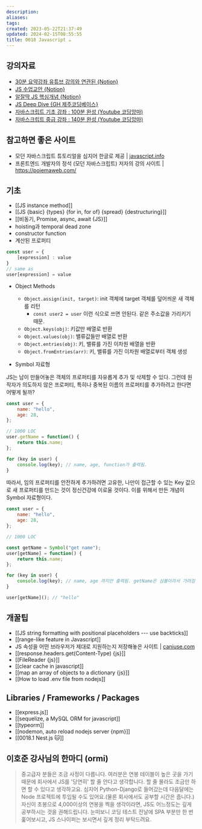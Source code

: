 ```yaml
---
description:
aliases: 
tags: 
created: 2023-05-22T21:37:49
updated: 2024-02-15T08:55:55
title: 0018 Javascript ☕️
---
```


## 강의자료

- [30분 요약강좌 유튜브 강의와 연관된 {Notion}](https://paullabworkspace.notion.site/2022-30-1-4bc6b655c6054b2db3ad175789ead72b)
- [JS 수업교안 {Notion}](https://www.notion.so/JS-22-6-8723b46e0cde4d90b020b689e5cb9f0a)
- [알잘딱 JS 핵심개념 {Notion}](https://morning-heart-e2a.notion.site/JavaScript-f037c206e538471f9a9f1915b2139a60)
- [JS Deep Dive {GH 제주코딩베이스}](https://github.com/weniv/BackendOrmi/blob/main/JavaScript/%EB%B3%B5%EC%8A%B5.md)
- [자바스크립트 기초 강좌 : 100분 완성 (Youtube 코딩앙마)](https://youtu.be/KF6t61yuPCY?feature=shared)
- [자바스크립트 중급 강좌 : 140분 완성 (Youtube 코딩앙마)](https://youtu.be/4_WLS9Lj6n4?feature=shared)

## 참고하면 좋은 사이트

- 모던 자바스크립트 튜토리얼을 심지어 한글로 제공 | [javascript.info](https://ko.javascript.info/)
- 프론트엔드 개발자의 정석 (모던 자바스크립트) 저자의 강의 사이트 | <https://poiemaweb.com/>

## 기초

- [[JS instance method]]
- [[JS {basic} {types} {for in, for of} {spread} {destructuring}]]
- [[비동기, Promise, async, await {JS}]]
- hoisting과 temporal dead zone
- constructor function
- 계산된 프로퍼티

```js
const user = {
	[expression] : value
}
// same as
user[expression] = value
```

- Object Methods
	- `Object.assign(init, target)`: init 객체에 target 객체를 덮어씌운 새 객체를 리턴
		- `const user2 = user` 이런 식으로 쓰면 안된다. 같은 주소값을 가리키기 때문.
	- `Object.keys(obj)`: 키값만 배열로 반환
	- `Object.values(obj)`: 밸류값들만 배열로 반환
	- `Object.entries(obj)`: 키, 밸류를 가진 이차원 배열을 반환
	- `Object.fromEntries(arr)`: 키, 밸류를 가진 이차원 배열로부터 객체 생성

- Symbol 자료형

JS는 남이 만들어놓은 객체의 프로퍼티를 자유롭게 추가 및 삭제할 수 있다. 그런데 원작자가 의도하지 않은 프로퍼티, 특히나 중복된 이름의 프로퍼티를 추가하려고 한다면 어떻게 될까?

```js
const user = {
	name: "hello",
	age: 28,
};

// 1000 LOC
user.getName = function() {
	return this.name;
};

for (key in user) {
	console.log(key); // name, age, function가 출력됨.
}
```

따라서, 임의 프로퍼티를 안전하게 추가하려면 고유한, 나만이 접근할 수 있는 Key 값으로 새 프로퍼티를 만드는 것이 정신건강에 이로울 것이다. 이를 위해서 만든 개념이 Symbol 자료형이다.

```js
const user = {
	name: "hello",
	age: 28,
};

// 1000 LOC

const getName = Symbol("get name");
user[getName] = function() {
	return this.name;
};

for (key in user) {
	console.log(key); // name, age 까지만 출력됨. getName은 심볼이라서 가려짐
}

user[getName](); // "hello"
```

## 개꿀팁

- [[JS string formatting with positional placeholders --- use backticks]]
- [[range-like feature in Javascript]]
- JS 속성을 어떤 브라우저가 제대로 지원하는지 저장해놓은 사이트 | [caniuse.com](https://caniuse.com/)
- [[response.headers.get(Content-Type) {js}]]
- [[FileReader {js}]]
- [[clear cache in javascript]]
- [[map an array of objects to a dictionary {js}]]
- [[How to load .env file from nodejs]]

## Libraries / Frameworks / Packages

- [[express.js]]
- [[sequelize, a MySQL ORM for javascript]]
- [[typeorm]]
- [[nodemon, auto reload nodejs server {npm}]]
- [[0018.1 Nest.js 🐱]]

## 이호준 강사님의 한마디 (ormi)

> 중고급자 분들은 조금 사정이 다릅니다. 여러분은 연봉 테이블이 높은 곳을 가기 때문에 회사에서 JS를 '당연히' 할 줄 안다고 생각합니다. 할 줄 몰라도 조금만 하면 할 수 있다고 생각하고요. 심지어 Python-Django로 들어갔는데 다음달에는 Node 프로젝트에 투입될 수도 있어요.(물론 회사에서도 공부할 시간은 줍니다.) 자신이 초봉으로 4,000이상의 연봉을 찍을 생각이라면, JS도 어느정도는 깊게 공부하시는 것을 권해드립니다. 눈떠보니 코딩 테스트 전날에 SPA 부분만 한 번 훑어보시고, JS 스나이퍼는 보시면서 깊게 정리 부탁드려요.
